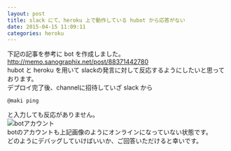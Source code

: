 ```yaml
---
layout: post
title: slack にて、heroku 上で動作している hubot から応答がない
date: 2015-04-15 11:09:11
categories: heroku
---
```

<!-- {% raw %} -->
<p>下記の記事を参考に bot を作成しました。<br>
<a href="http://memo.sanographix.net/post/88371442780" rel="nofollow noreferrer">http://memo.sanographix.net/post/88371442780</a><br>
hubot と heroku を用いて slackの発言に対して反応するようにしたいと思っております。<br>
デプロイ完了後、channelに招待していざ slack から</p>

<pre><code>@maki ping
</code></pre>

<p>と入力しても反応がありません。<br>
<img src="https://i.stack.imgur.com/NuxiG.png" alt="botアカウント"><br>
botのアカウントも上記画像のようにオンラインになっていない状態です。<br>
どのようにデバッグしていけばいいか、ご回答いただけると幸いです。</p>
<!-- {% endraw %} -->
